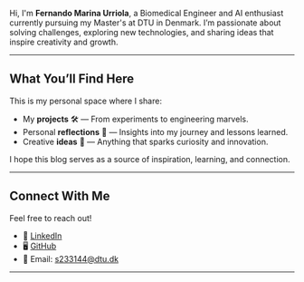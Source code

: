 Hi, I'm **Fernando Marina Urriola**, a Biomedical Engineer and AI enthusiast currently pursuing my Master's at DTU in Denmark. I’m passionate about solving challenges, exploring new technologies, and sharing ideas that inspire creativity and growth.

---

## What You’ll Find Here  

This is my personal space where I share:  
- My **projects** 🛠️ — From experiments to engineering marvels.  
- Personal **reflections** 💭 — Insights into my journey and lessons learned.  
- Creative **ideas** 🌟 — Anything that sparks curiosity and innovation.

I hope this blog serves as a source of inspiration, learning, and connection.  

---

## Connect With Me  

Feel free to reach out!  
- 💼 [LinkedIn](https://www.linkedin.com/in/fernandomarinaurriola/)  
- 🖥️ [GitHub](https://github.com/famu8)  
- 📧 Email: [s233144@dtu.dk](mailto:s233144@dtu.dk)  

---
